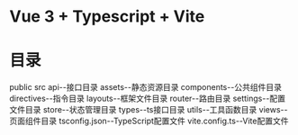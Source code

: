 <!--
 * @Author: your name
 * @Date: 2021-12-02 11:39:52
 * @LastEditTime: 2021-12-02 15:15:10
 * @LastEditors: Please set LastEditors
 * @Description: 打开koroFileHeader查看配置 进行设置: https://github.com/OBKoro1/koro1FileHeader/wiki/%E9%85%8D%E7%BD%AE
 * @FilePath: \project-framework\README.md
-->
# Vue 3 + Typescript + Vite

# 目录
public
src
  api--接口目录
  assets--静态资源目录
  components--公共组件目录
  directives--指令目录
  layouts--框架文件目录
  router--路由目录
  settings--配置文件目录
  store--状态管理目录
  types--ts接口目录
  utils--工具函数目录
  views--页面组件目录
tsconfig.json--TypeScript配置文件
vite.config.ts--Vite配置文件